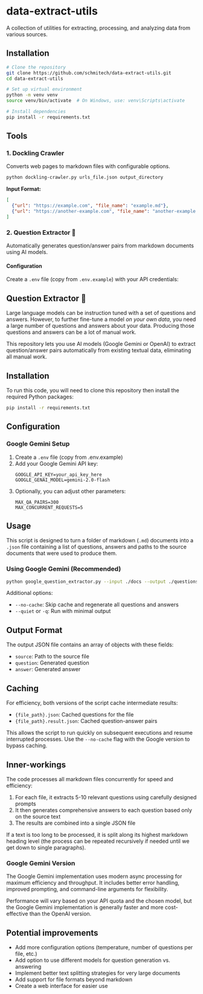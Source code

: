 # data-extract-utils

A collection of utilities for extracting, processing, and analyzing data from various sources.

## Installation

```bash
# Clone the repository
git clone https://github.com/schmitech/data-extract-utils.git
cd data-extract-utils

# Set up virtual environment
python -m venv venv
source venv/bin/activate  # On Windows, use: venv\Scripts\activate

# Install dependencies
pip install -r requirements.txt
```

## Tools

### 1. Dockling Crawler

Converts web pages to markdown files with configurable options.

```bash
python dockling-crawler.py urls_file.json output_directory
```

**Input Format:**
```json
[
  {"url": "https://example.com", "file_name": "example.md"},
  {"url": "https://another-example.com", "file_name": "another-example.md"}
]
```

### 2. Question Extractor 🧐

Automatically generates question/answer pairs from markdown documents using AI models.

#### Configuration

Create a `.env` file (copy from `.env.example`) with your API credentials:

## Question Extractor 🧐

Large language models can be instruction tuned with a set of questions and answers.
However, to further fine-tune a model *on your own data*, you need a large number of questions and answers about your data.
Producing those questions and answers can be a lot of manual work.

This repository lets you use AI models (Google Gemini or OpenAI) to extract question/answer pairs automatically from existing textual data, eliminating all manual work.

## Installation

To run this code, you will need to clone this repository then install the required Python packages:

```bash
pip install -r requirements.txt
```

## Configuration

### Google Gemini Setup
1. Create a `.env` file (copy from .env.example)
2. Add your Google Gemini API key:
   ```
   GOOGLE_API_KEY=your_api_key_here
   GOOGLE_GENAI_MODEL=gemini-2.0-flash
   ```
3. Optionally, you can adjust other parameters:
   ```
   MAX_QA_PAIRS=300
   MAX_CONCURRENT_REQUESTS=5
   ```

## Usage

This script is designed to turn a folder of markdown (`.md`) documents into a `.json` file containing a list of questions, answers and paths to the source documents that were used to produce them.

### Using Google Gemini (Recommended)

```bash
python google_question_extractor.py --input ./docs --output ./questions.json
```

Additional options:
- `--no-cache`: Skip cache and regenerate all questions and answers
- `--quiet` or `-q`: Run with minimal output

## Output Format

The output JSON file contains an array of objects with these fields:
- `source`: Path to the source file
- `question`: Generated question
- `answer`: Generated answer

## Caching

For efficiency, both versions of the script cache intermediate results:

- `{file_path}.json`: Cached questions for the file
- `{file_path}.result.json`: Cached question-answer pairs

This allows the script to run quickly on subsequent executions and resume interrupted processes. Use the `--no-cache` flag with the Google version to bypass caching.

## Inner-workings

The code processes all markdown files concurrently for speed and efficiency:

1. For each file, it extracts 5-10 relevant questions using carefully designed prompts
2. It then generates comprehensive answers to each question based only on the source text
3. The results are combined into a single JSON file

If a text is too long to be processed, it is split along its highest markdown heading level (the process can be repeated recursively if needed until we get down to single paragraphs).

### Google Gemini Version

The Google Gemini implementation uses modern async processing for maximum efficiency and throughput. It includes better error handling, improved prompting, and command-line arguments for flexibility.

Performance will vary based on your API quota and the chosen model, but the Google Gemini implementation is generally faster and more cost-effective than the OpenAI version.

## Potential improvements

- Add more configuration options (temperature, number of questions per file, etc.)
- Add option to use different models for question generation vs. answering
- Implement better text splitting strategies for very large documents
- Add support for file formats beyond markdown
- Create a web interface for easier use
